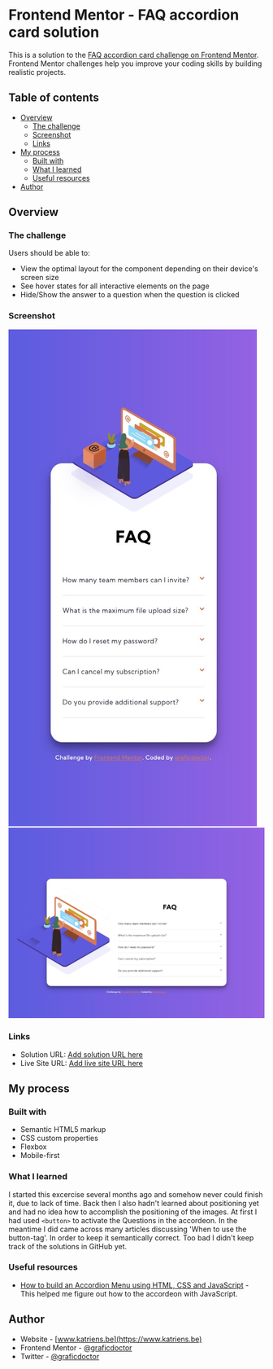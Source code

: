 # Frontend Mentor - FAQ accordion card solution

This is a solution to the [FAQ accordion card challenge on Frontend Mentor](https://www.frontendmentor.io/challenges/faq-accordion-card-XlyjD0Oam). Frontend Mentor challenges help you improve your coding skills by building realistic projects.

## Table of contents

- [Overview](#overview)
  - [The challenge](#the-challenge)
  - [Screenshot](#screenshot)
  - [Links](#links)
- [My process](#my-process)
  - [Built with](#built-with)
  - [What I learned](#what-i-learned)
  - [Useful resources](#useful-resources)
- [Author](#author)

## Overview

### The challenge

Users should be able to:

- View the optimal layout for the component depending on their device's screen size
- See hover states for all interactive elements on the page
- Hide/Show the answer to a question when the question is clicked

### Screenshot

![](/screenshot-mobile.jpg)
![](/screenshot-desktop.jpg)

### Links

- Solution URL: [Add solution URL here](https://your-solution-url.com)
- Live Site URL: [Add live site URL here](https://your-live-site-url.com)

## My process

### Built with

- Semantic HTML5 markup
- CSS custom properties
- Flexbox
- Mobile-first

### What I learned

I started this excercise several months ago and somehow never could finish it, due to lack of time. Back then I also hadn't learned about positioning yet and had no idea how to accomplish the positioning of the images.
At first I had used `<button>` to activate the Questions in the accordeon. In the meantime I did came across many articles discussing 'When to use the button-tag'. In order to keep it semantically correct. Too bad I didn't keep track of the solutions in GitHub yet.

### Useful resources

- [How to build an Accordion Menu using HTML, CSS and JavaScript](https://dev.to/ubahthebuilder/how-to-build-an-accordion-menu-using-html-css-and-javascript-3omb) - This helped me figure out how to the accordeon with JavaScript.

## Author

- Website - [www.katriens.be](https://www.katriens.be)
- Frontend Mentor - [@graficdoctor](https://www.frontendmentor.io/profile/graficdoctor)
- Twitter - [@graficdoctor](https://www.twitter.com/graficdoctor)
